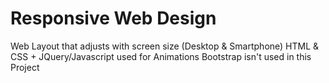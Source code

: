 # Responsive Web Design
 Web Layout that adjusts with screen size (Desktop & Smartphone)
 HTML & CSS + JQuery/Javascript used for Animations
 Bootstrap isn't used in this Project
